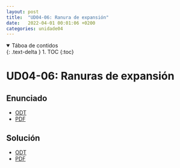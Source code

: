 ```yaml
---
layout: post
title:  "UD04-06: Ranura de expansión"
date:   2022-04-01 00:01:06 +0200
categories: unidade04
---
```


<details open markdown="block">
  <summary>
    Táboa de contidos
  </summary>
  {: .text-delta }
1. TOC
{:toc}
</details>

# UD04-06: Ranuras de expansión

## Enunciado 
* [ODT]({{site.baseurl}}/unidade04/t06-ranura-expansion/t06-ranura-expansion-alumno.odt)
* [PDF]({{site.baseurl}}/unidade04/t06-ranura-expansion/t06-ranura-expansion-alumno.odt)


## Solución 
* [ODT]({{site.baseurl}}/unidade04/t06-ranura-expansion/t06-ranura-expansion.odt)
* [PDF]({{site.baseurl}}/unidade04/t06-ranura-expansion/t06-ranura-expansion.odt)
